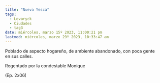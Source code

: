 ```yaml
---
title: "Nueva Yesca"
tags:
  - Levaryck
  - Ciudades
  - tag3
date: miércoles, marzo 15º 2023, 11:00:21 pm
lastmod: miércoles, marzo 29º 2023, 10:33:47 am
---
```



Poblado de aspecto hogareño, de ambiente abandonado, con poca gente en sus calles.

Regentado por la condestable Monique

(Ep. 2x06)